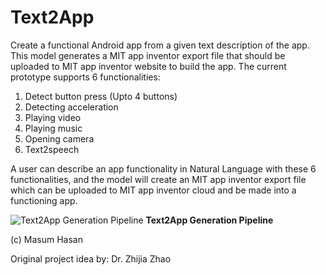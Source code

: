 # Text2App
Create a functional Android app from a given text description of the app. This model generates a MIT app inventor export file that should be uploaded to MIT app inventor website to build the app. 
The current prototype supports 6 functionalities: 

1. Detect button press (Upto 4 buttons)
2. Detecting acceleration
3. Playing video
4. Playing music
5. Opening camera
6. Text2speech

A user can describe an app functionality in Natural Language with these 6 functionalities, and the model will create an MIT app inventor export file which can be uploaded to MIT app inventor cloud and be made into a functioning app.

![Text2App Generation Pipeline](https://raw.githubusercontent.com/Masum06/Text2App/master/text2app_diagram.jpg)
**Text2App Generation Pipeline**

(c) Masum Hasan

Original project idea by: Dr. Zhijia Zhao
